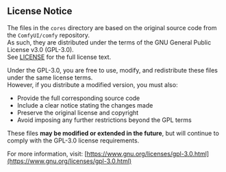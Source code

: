 ## License Notice

The files in the `cores` directory are based on the original source code from the `ComfyUI/comfy` repository.  
As such, they are distributed under the terms of the GNU General Public License v3.0 (GPL-3.0).  
See [LICENSE](./LICENSE) for the full license text.

Under the GPL-3.0, you are free to use, modify, and redistribute these files under the same license terms.  
However, if you distribute a modified version, you must also:

- Provide the full corresponding source code
- Include a clear notice stating the changes made
- Preserve the original license and copyright
- Avoid imposing any further restrictions beyond the GPL terms

These files **may be modified or extended in the future**, but will continue to comply with the GPL-3.0 license requirements.

For more information, visit: [https://www.gnu.org/licenses/gpl-3.0.html](https://www.gnu.org/licenses/gpl-3.0.html)